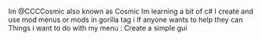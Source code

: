 Im @CCCCosmic also known as Cosmic
Im learning a bit of c#
I create and use mod menus or mods in gorilla tag
i
If anyone wants to help they can
Things i want to do with my menu : Create a simple gui
